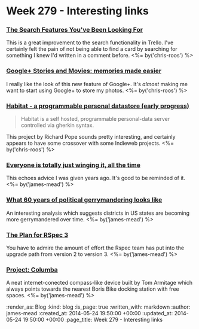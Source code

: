 Week 279 - Interesting links
============================

### [The Search Features You've Been Looking For](http://blog.trello.com/the-search-features-youve-been-looking-for/)

This is a great improvement to the search functionality in Trello. I've certainly felt the pain of not being able to find a card by searching for something I knew I'd written in a comment before. <%= by('chris-roos') %>


### [Google+ Stories and Movies: memories made easier](http://googleblog.blogspot.co.uk/2014/05/google-stories-and-movies-memories-made.html)

I really like the look of this new feature of Google+. It's _almost_ making me want to start using Google+ to store my photos. <%= by('chris-roos') %>


### [Habitat - a programmable personal datastore (early progress)](http://blog.oftcc.net/post/86240985111/habitat-a-programmable-personal-datastore-early)

> Habitat is a self hosted, programmable personal-data server controlled via gherkin syntax.

This project by Richard Pope sounds pretty interesting, and certainly appears to have some crossover with some Indieweb projects. <%= by('chris-roos') %>


### [Everyone is totally just winging it, all the time](http://www.theguardian.com/news/oliver-burkeman-s-blog/2014/may/21/everyone-is-totally-just-winging-it)

This echoes advice I was given years ago. It's good to be reminded of it. <%= by('james-mead') %>


### [What 60 years of political gerrymandering looks like](http://www.washingtonpost.com/blogs/wonkblog/wp/2014/05/21/what-60-years-of-political-gerrymandering-looks-like/)

An interesting analysis which suggests districts in US states are becoming more gerrymandered over time. <%= by('james-mead') %>


### [The Plan for RSpec 3](http://myronmars.to/n/dev-blog/2013/07/the-plan-for-rspec-3)

You have to admire the amount of effort the Rspec team has put into the upgrade path from version 2 to version 3. <%= by('james-mead') %>


### [Project: Columba](http://tomarmitage.com/projects/columba/)

A neat internet-conected compass-like device built by Tom Armitage which always points towards the nearest Boris Bike docking station with free spaces. <%= by('james-mead') %>


:render_as: Blog
:kind: blog
:is_page: true
:written_with: markdown
:author: james-mead
:created_at: 2014-05-24 19:50:00 +00:00
:updated_at: 2014-05-24 19:50:00 +00:00
:page_title: Week 279 - Interesting links
